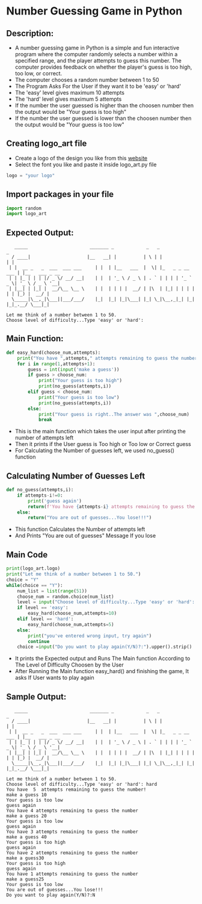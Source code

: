 # **Number Guessing Game in Python**

## **Description**:
* A number guessing game in Python is a simple and fun interactive program where the computer randomly selects a number within a specified range, and the player attempts to guess this number. The computer provides feedback on whether the player's guess is too high, too low, or correct.
* The computer chooses a random number between 1 to 50
* The Program Asks For the User if they want it to be 'easy' or 'hard'
* The 'easy' level gives maximum 10 attempts
* The 'hard' level gives maximum 5 attempts
* If the number the user guessed is higher than the choosen number then the output would be "Your guess is too high"
* If the number the user guessed is lower than the choosen number then the output would be "Your guess is too low"

## Creating logo_art file

* Create a logo of the design you like from this [website](https://patorjk.com/software/taag/#p=display&f=Graffiti&t=Type%20Something%20)
* Select the font you like and paste it inside logo_art.py file

```python
logo = "your logo"
```

## Import packages in your file
```python
import random
import logo_art
```
## Expected Output:
```
   _____                       _______ _            _   _                 _              
  / ____|                     |__   __| |          | \ | |               | |              
 | |  __ _   _  ___  ___ ___     | |  | |__   ___  |  \| |_   _ _ __ ___ | |__   ___ _ __
 | | |_ | | | |/ _ \/ __/ __|    | |  | '_ \ / _ \ | . ` | | | | '_ ` _ \| '_ \ / _ \ '__|
 | |__| | |_| |  __/\__ \__ \    | |  | | | |  __/ | |\  | |_| | | | | | | |_) |  __/ |  
  \_____|\__,_|\___||___/___/    |_|  |_| |_|\___| |_| \_|\__,_|_| |_| |_|_.__/ \___|_|  

Let me think of a number between 1 to 50.
Choose level of difficulty...Type 'easy' or 'hard':
```
## Main Function:
```python
def easy_hard(choose_num,attempts):
    print("You have ",attempts," attempts remaining to guess the number!")
    for i in range(1,attempts+1):
        guess = int(input('make a guess'))
        if guess > choose_num:
            print("Your guess is too high")
            print(no_guess(attempts,i))
        elif guess < choose_num:
            print("Your guess is too low")
            print(no_guess(attempts,i))
        else:
            print("Your guess is right..The answer was ",choose_num)
            break
```
* This is the main function which takes the user input after printing the number of attempts left
* Then it prints if the User guess is Too high or Too low or Correct guess
* For Calculating the Number of guesses left, we used no_guess() function

## Calculating Number of Guesses Left
```python
def no_guess(attempts,i):
    if attempts-i!=0:
        print('guess again')    
        return(f'You have {attempts-i} attempts remaining to guess the number')
    else:
        return("You are out of guesses...You lose!!!")
```
* This function Calculates the Number of attempts left
* And Prints "You are out of guesses" Message If you lose

## Main Code
```python
print(logo_art.logo)
print("Let me think of a number between 1 to 50.")
choice = "Y"
while(choice == "Y"):
    num_list = list(range(51))
    choose_num = random.choice(num_list)
    level = input("Choose level of difficulty...Type 'easy' or 'hard': ").lower().strip()
    if level == 'easy':
        easy_hard(choose_num,attempts=10)
    elif level == 'hard':
        easy_hard(choose_num,attempts=5)
    else:
        print("you've entered wrong input, try again")
        continue
    choice =input("Do you want to play again(Y/N)?:").upper().strip()
```
* It prints the Expected output and Runs The Main function According to The Level of Difficulty Choosen by the User
* After Running the Main function easy_hard() and finishing the game, It asks If User wants to play again

## Sample Output:
```
   _____                       _______ _            _   _                 _              
  / ____|                     |__   __| |          | \ | |               | |              
 | |  __ _   _  ___  ___ ___     | |  | |__   ___  |  \| |_   _ _ __ ___ | |__   ___ _ __
 | | |_ | | | |/ _ \/ __/ __|    | |  | '_ \ / _ \ | . ` | | | | '_ ` _ \| '_ \ / _ \ '__|
 | |__| | |_| |  __/\__ \__ \    | |  | | | |  __/ | |\  | |_| | | | | | | |_) |  __/ |  
  \_____|\__,_|\___||___/___/    |_|  |_| |_|\___| |_| \_|\__,_|_| |_| |_|_.__/ \___|_|  

Let me think of a number between 1 to 50.
Choose level of difficulty...Type 'easy' or 'hard': hard
You have  5  attempts remaining to guess the number!
make a guess 10
Your guess is too low
guess again
You have 4 attempts remaining to guess the number
make a guess 20
Your guess is too low
guess again
You have 3 attempts remaining to guess the number
make a guess 40
Your guess is too high
guess again
You have 2 attempts remaining to guess the number
make a guess30
Your guess is too high
guess again
You have 1 attempts remaining to guess the number
make a guess25
Your guess is too low
You are out of guesses...You lose!!!
Do you want to play again(Y/N)?:N
```
